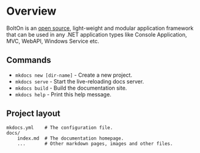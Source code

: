 # Overview

BoltOn is an [open source](https://github.com/gokulm/BoltOn), light-weight and modular application framework that can be used in any .NET application types like Console Application, MVC, WebAPI, Windows Service etc.

## Commands

* `mkdocs new [dir-name]` - Create a new project.
* `mkdocs serve` - Start the live-reloading docs server.
* `mkdocs build` - Build the documentation site.
* `mkdocs help` - Print this help message.

## Project layout

    mkdocs.yml    # The configuration file.
    docs/
        index.md  # The documentation homepage.
        ...       # Other markdown pages, images and other files.
